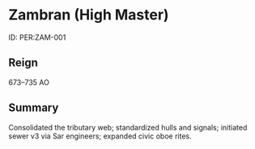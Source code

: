 # Zambran (High Master)
ID: PER:ZAM-001

## Reign
673–735 AO

## Summary
Consolidated the tributary web; standardized hulls and signals; initiated sewer v3 via Sar engineers; expanded civic oboe rites.
